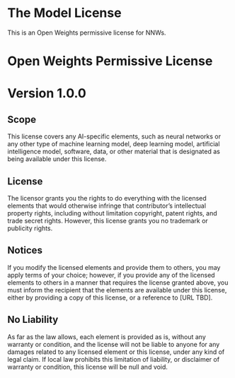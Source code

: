 # The Model License

This is an Open Weights permissive license for NNWs.

# Open Weights Permissive License

# Version 1.0.0

## Scope 
This license covers any AI-specific elements, such as neural networks or any other type of machine learning model, deep learning model, artificial intelligence model, software, data, or other material that is designated as being available under this license.

## License
The licensor grants you the rights to do everything with the licensed elements that would otherwise infringe that contributor’s intellectual property rights, including without limitation copyright, patent rights, and trade secret rights. However, this license grants you no trademark or publicity rights.

## Notices 
If you modify the licensed elements and provide them to others, you may apply terms of your choice; however, if you provide any of the licensed elements to others in a manner that requires the license granted above, you must inform the recipient that the elements are available under this license, either by providing a copy of this license, or a reference to [URL TBD]. 

## No Liability
As far as the law allows, each element  is provided as is, without any warranty or condition, and the license will not be liable to anyone for any damages related to any licensed element or this license, under any kind of legal claim. If local law prohibits this limitation of liability, or disclaimer of warranty or condition, this license will be null and void.
